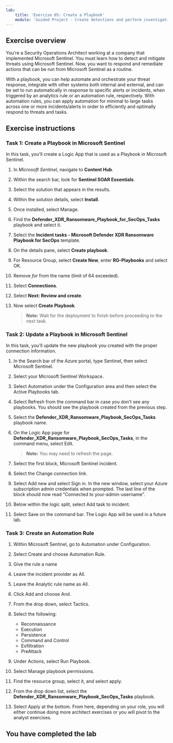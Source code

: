 ```yaml
---
lab:
    title: 'Exercise 05: Create a Playbook'
    module: 'Guided Project - Create detections and perform investigations using Microsoft Sentinel'
---
```


## Exercise overview

You’re a Security Operations Architect working at a company that implemented Microsoft Sentinel. You must learn how to detect and mitigate threats using Microsoft Sentinel. Now, you want to respond and remediate actions that can be run from Microsoft Sentinel as a routine.

With a playbook, you can help automate and orchestrate your threat response, integrate with other systems both internal and external, and can be set to run automatically in response to specific alerts or incidents, when triggered by an analytics rule or an automation rule, respectively. With automation rules, you can apply automation for minimal to large tasks across one or more incidents/alerts in order to efficiently and optimally respond to threats and tasks.

## Exercise instructions

### Task 1: Create a Playbook in Microsoft Sentinel

In this task, you’ll create a Logic App that is used as a Playbook in Microsoft Sentinel.

1. In *Microsoft Sentinel*, navigate to **Content Hub**.

1. Within the search bar, look for **Sentinel SOAR Essentials**.

1. Select the solution that appears in the results.

1. Within the solution details, select **Install**.

1. Once installed, select Manage.

1. Find the **Defender_XDR_Ransomware_Playbook_for_SecOps_Tasks** playbook and select it.

1. Select the **Incident tasks - Microsoft Defender XDR Ransomware Playbook for SecOps** template.

1. On the details pane, select **Create playbook**.

1. For Resource Group, select **Create New**, enter **RG-Playbooks** and select OK.

1. Remove  *for* from the name (limit of 64 exceeded).

1. Select **Connections**.

1. Select **Next: Review and create**.

1. Now select **Create Playbook**.

    >**Note:** Wait for the deployment to finish before proceeding to the next task.

### Task 2: Update a Playbook in Microsoft Sentinel

In this task, you’ll update the new playbook you created with the proper connection information.

1. In the Search bar of the Azure portal, type Sentinel, then select Microsoft Sentinel.

1. Select your Microsoft Sentinel Workspace.

1. Select Automation under the Configuration area and then select the Active Playbooks tab.

1. Select Refresh from the command bar in case you don’t see any playbooks. You should see the playbook created from the previous step.

1. Select the **Defender_XDR_Ransomware_Playbook_SecOps_Tasks** playbook name.

1. On the Logic App page for **Defender_XDR_Ransomware_Playbook_SecOps_Tasks**, in the command menu, select Edit.

    >**Note:** You may need to refresh the page.

1. Select the first block, Microsoft Sentinel incident.

1. Select the Change connection link.

1. Select Add new and select Sign in. In the new window, select your Azure subscription admin credentials when prompted. The last line of the block should now read “Connected to your-admin-username”.

1. Below within the logic split, select Add task to incident.

1. Select Save on the command bar. The Logic App will be used in a future lab.

### Task 3: Create an Automation Rule

1. Within Microsoft Sentinel, go to Automation under Configuration.

1. Select Create and choose Automation Rule.

1. Give the rule a name

1. Leave the incident provider as All.

1. Leave the Analytic rule name as All.

1. Click Add and choose And.

1. From the drop down, select Tactics.

1. Select the following:
    - Reconnaissance
    - Execution
    - Persistence
    - Command and Control
    - Exfiltration
    - PreAttack

1. Under Actions, select Run Playbook.

1. Select Manage playbook permissions.

1. Find the resource group, select it, and select apply.

1. From the drop down list, select the **Defender_XDR_Ransomware_Playbook_SecOps_Tasks** playbook.

1. Select Apply at the bottom.
From here, depending on your role, you will either continue doing more architect exercises or you will pivot to the analyst exercises.

## You have completed the lab

